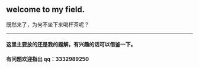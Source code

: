 ## welcome to my field.
既然来了，为何不坐下来喝杯茶呢？
*** 
#### 这里主要放的还是我的题解，有兴趣的话可以借鉴一下。
#### 有问题欢迎指出 qq：3332989250
